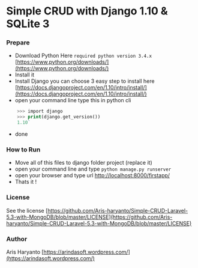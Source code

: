 # Simple CRUD with Django 1.10 & SQLite 3

### Prepare
- Download Python Here `required python version 3.4.x` [https://www.python.org/downloads/](https://www.python.org/downloads/)
- Install it
- Install Django you can choose 3 easy step to install here [https://docs.djangoproject.com/en/1.10/intro/install/](https://docs.djangoproject.com/en/1.10/intro/install/)
- open your command line type this in python cli
```php
	>>> import django
	>>> print(django.get_version())
	1.10`
```
- done

### How to Run

- Move all of this files to django folder project (replace it)
- open your command line and type `python manage.py runserver`
- open your browser and type url [http://localhost:8000/firstapp/](http://localhost:8000/firstapp/)
- Thats it !

### License

See the license [https://github.com/Aris-haryanto/Simple-CRUD-Laravel-5.3-with-MongoDB/blob/master/LICENSE](https://github.com/Aris-haryanto/Simple-CRUD-Laravel-5.3-with-MongoDB/blob/master/LICENSE)

### Author

Aris Haryanto [https://arindasoft.wordpress.com/](https://arindasoft.wordpress.com/)

